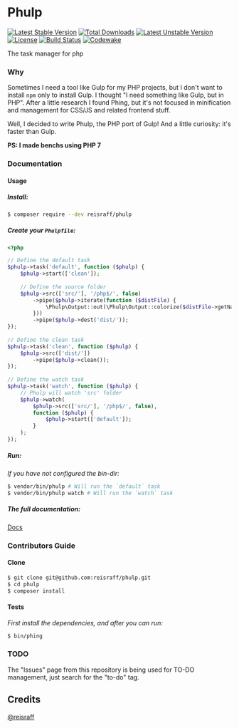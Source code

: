 # Phulp

[![Latest Stable Version](https://poser.pugx.org/reisraff/phulp/v/stable)](https://packagist.org/packages/reisraff/phulp)
[![Total Downloads](https://poser.pugx.org/reisraff/phulp/downloads)](https://packagist.org/packages/reisraff/phulp)
[![Latest Unstable Version](https://poser.pugx.org/reisraff/phulp/v/unstable)](https://packagist.org/packages/reisraff/phulp)
[![License](https://poser.pugx.org/reisraff/phulp/license)](https://packagist.org/packages/reisraff/phulp)
[![Build Status](https://travis-ci.org/reisraff/phulp.svg?branch=master)](https://travis-ci.org/reisraff/phulp)
[![Codewake](https://www.codewake.com/badges/ask_question.svg)](https://www.codewake.com/p/phulp)

The task manager for php

### Why

Sometimes I need a tool like Gulp for my PHP projects, but I don't want to install `npm` only to install Gulp. I thought "I need something like Gulp, but in PHP". After a little research I found Phing, but it's not focused in minification and management for CSS/JS and related frontend stuff.

Well, I decided to write Phulp, the PHP port of Gulp! And a little curiosity: it's faster than Gulp.

**PS: I made benchs using PHP 7**

### Documentation

#### Usage

##### Install:

```bash
$ composer require --dev reisraff/phulp
```

##### Create your `Phulpfile`:

```php
<?php

// Define the default task
$phulp->task('default', function ($phulp) {
    $phulp->start(['clean']);
​
    // Define the source folder
    $phulp->src(['src/'], '/php$/', false)
        ->pipe($phulp->iterate(function ($distFile) {
            \Phulp\Output::out(\Phulp\Output::colorize($distFile->getName(), 'blue'));
        }))
        ->pipe($phulp->dest('dist/'));
});
​
// Define the clean task
$phulp->task('clean', function ($phulp) {
    $phulp->src(['dist/'])
        ->pipe($phulp->clean());
});
​
// Define the watch task
$phulp->task('watch', function ($phulp) {
    // Phulp will watch 'src' folder
    $phulp->watch(
        $phulp->src(['src/'], '/php$/', false),
        function ($phulp) {
            $phulp->start(['default']);
        }
    );
});
```

##### Run:

_If you have not configured the bin-dir:_

```bash
$ vendor/bin/phulp # Will run the `default` task
$ vendor/bin/phulp watch # Will run the `watch` task
```

##### The full documentation:

[Docs](https://github.com/reisraff/phulp/blob/master/DOCUMENTATION.md)

### Contributors Guide

#### Clone

```bash
$ git clone git@github.com:reisraff/phulp.git
$ cd phulp
$ composer install
```

#### Tests

_First install the dependencies, and after you can run:_

```bash
$ bin/phing
```

### TODO

The "Issues" page from this repository is being used for TO-DO management, just search for the "to-do" tag.

## Credits

[@reisraff](http://www.twitter.com/reisraff)
